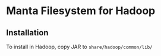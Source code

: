 # Manta Filesystem for Hadoop

## Installation

To install in Hadoop, copy JAR to `share/hadoop/common/lib/`

